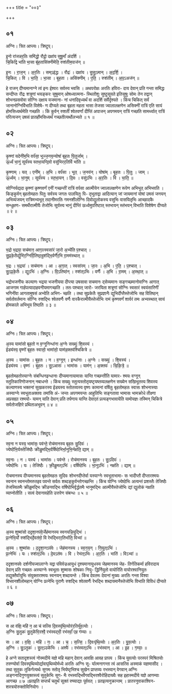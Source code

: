 +++
title = "००३"

+++


## ०१
अग्निः। त्रित आप्त्यः। त्रिष्टुप्।

इ॒नो रा॑जन्नर॒तिः समि॑द्धो॒ रौद्रो॒ दक्षा॑य सुषु॒माँ अ॑दर्शि ।  
चि॒किद्वि भा॑ति भा॒सा बृ॑ह॒तासि॑क्नीमेति॒ रुश॑तीम॒पाज॑न् ॥

इ॒नः । रा॒ज॒न् । अ॒र॒तिः । सम्ऽइ॑द्धः । रौद्रः॑ । दक्षा॑य । सु॒सु॒ऽमान् । अ॒द॒र्शि॒ ।  
चि॒कित् । वि । भा॒ति॒ । भा॒सा । बृ॒ह॒ता । असि॑क्नीम् । ए॒ति॒ । रुश॑तीम् । अ॒प॒ऽअज॑न् ॥

हे राजन् दीप्यमानाग्ने त्वं इनः ईश्वरः सर्वस्य भवसि । अथपरोक्षः अरतिः हविरा- दाय देवान् प्रति गन्ता समिद्धः सन्दीप्तः रौद्रः शत्रूणां भयङ्करः सुषुमान् ओषध्यात्मना- स्थितोंशुः सुष्ठुसूयते इतिसुषुः सोमः तेन तद्वान् शोभनप्रसवोवा सोग्निः दक्षाय यजमाना- नां धनादिवृध्यर्थं वा अदर्शि सर्वैर्दृश्यते । किंच चिकित् सर्वं जानानोग्निर्विभाति विशेषे- ण दीप्यते तथा बृहता महता भासा तेजसा ज्वालालक्षणेन असिक्नीं रात्रिं एति सायं होमसिध्यर्थमेति गच्छति । किं कुर्वन् रुशतीं श्वेतवर्णां दीप्तिं अपाजन् अपगमयन् रात्रिं गच्छति सामर्थ्यात् रात्रिं परित्यजन् उषसं प्रातर्होमसिध्यर्थं गच्छतीत्यर्थोलभ्यते ॥ १ ॥

## ०२
अग्निः। त्रित आप्त्यः। त्रिष्टुप्।

कृ॒ष्णां यदेनी॑म॒भि वर्प॑सा॒ भूज्ज॒नय॒न्योषां॑ बृह॒तः पि॒तुर्जाम् ।  
ऊ॒र्ध्वं भा॒नुं सूर्य॑स्य स्तभा॒यन्दि॒वो वसु॑भिरर॒तिर्वि भा॑ति ॥

कृ॒ष्णाम् । यत् । एनी॑म् । अ॒भि । वर्प॑सा । भूत् । ज॒नय॑न् । योषा॑म् । बृ॒ह॒तः । पि॒तुः । जाम् ।  
ऊ॒र्ध्वम् । भा॒नुम् । सूर्य॑स्य । स्त॒भा॒यन् । दि॒वः । वसु॑ऽभिः । अ॒र॒तिः । वि । भा॒ति॒ ॥

सोग्निर्यद्यदा कृष्णां कृष्णवर्णं एनीं गच्छन्तीं रात्रिं वर्पसा आत्मीयेन ज्वालालक्षणेन रूपेण अभिभूत् अभिभवति । किङ्कुर्वन् बृहतोमहतः पितुः सर्वस्य जगतः पालयितुः पि- तृभूताद्वा आदित्यान् जां जायमानां योषां उषसं जनयन् अभिव्यंजयन् रात्रिमभ्यभूत् तदानीमरतिः गमनशीलोग्निः दिवोद्युलोकस्य वसुभिः वासयितृभिः आच्छादकैः सन्धुक्षण- समर्थैरात्मीयैः तेजोभिः सूर्यस्य भानुं दीप्तिं ऊर्ध्वमुपरिष्टात् स्तभायन् स्तंभयन् विभाति विशेषेण दीप्यते ॥ २ ॥

## ०३
अग्निः। त्रित आप्त्यः। त्रिष्टुप्।

भ॒द्रो भ॒द्रया॒ सच॑मान॒ आगा॒त्स्वसा॑रं जा॒रो अ॒भ्ये॑ति प॒श्चात् ।  
सु॒प्र॒के॒तैर्द्युभि॑र॒ग्निर्वि॒तिष्ठ॒न्रुश॑द्भि॒र्वर्णै॑र॒भि रा॒मम॑स्थात् ॥

भ॒द्रः । भ॒द्रया॑ । सच॑मानः । आ । अ॒गा॒त् । स्वसा॑रम् । जा॒रः । अ॒भि । ए॒ति॒ । प॒श्चात् ।  
सु॒ऽप्र॒के॒तैः । द्युऽभिः॑ । अ॒ग्निः । वि॒ऽतिष्ठ॑न् । रुश॑त्ऽभिः । वर्णैः॑ । अ॒भि । रा॒मम् । अ॒स्था॒त् ॥

भद्रोभजनीयः कल्याणः भद्रया भजनीयया दीप्त्या उषसावा सचमानः द्सेव्यमानः सङ्गच्छमानोवाग्निः आगात् आजगाम गार्हपत्यादाहवनीयमागच्छति । ततः पश्चात् जारो- जरयिता शत्रूणां सोग्निः स्वसारं स्वयंसारिणीं भगिनींवा आगतामुषसं अभ्येति अभिग- च्छति । तथा सुप्रकेतैः सुप्रज्ञानैः द्युभिर्दीप्तैस्तेजोभिः सह वितिष्ठन् सर्वतोवर्तमानः सोग्निः रुशद्भिः श्वेतवर्णैः वर्णैः वारकैरात्मीयैस्तेजोभिः रामं कृष्णवर्णं शार्वरं तमः अभ्यस्थात् सायं होमकाले अभिभूय तिष्ठति ॥ ३ ॥

## ०४
अग्निः। त्रित आप्त्यः। त्रिष्टुप्।

अ॒स्य यामा॑सो बृह॒तो न व॒ग्नूनिन्धा॑ना अ॒ग्नेः सख्युः॑ शि॒वस्य॑ ।  
ईड्य॑स्य॒ वृष्णो॑ बृह॒तः स्वासो॒ भामा॑सो॒ याम॑न्न॒क्तव॑श्चिकित्रे ॥

अ॒स्य । यामा॑सः । बृ॒ह॒तः । न । व॒ग्नून् । इन्धा॑नाः । अ॒ग्नेः । सख्युः॑ । शि॒वस्य॑ ।  
ईड्य॑स्य । वृष्णः॑ । बृ॒ह॒तः । सु॒ऽआसः॑ । भामा॑सः । याम॑न् । अ॒क्तवः॑ । चि॒कि॒त्रे॒ ॥

बृहतोमहतोस्याग्नेः संबन्धिनइन्धानाः दीप्यमानायामासः यान्ति गच्छन्तीति यामार- श्मयः वग्नून् स्तुतिकारिणोजनान् नबाधन्ते । किंच सख्युः स्तुत्यस्तोतृयष्टृयष्तव्यलक्षणेन सख्येन सखिभूतस्य शिवस्य कल्याणस्य भक्तनां सुखकरस्य ईड्यस्य स्तोतव्यस्य वृष्णः कामानां वर्षितुः बृहतोमहतः स्वासः शोभनास्याः अस्याग्नेः स्वभूताअक्तवः तमांसि अं- जन्तः अपगमयन्तः आहुतिभिः सङ्गतावा भामासः भामक्रोधे तीक्ष्णा अप्रसह्या रश्मयो- यामन् याति देवान् प्रति तर्पणाय यान्ति देवाएतं प्रत्यङ्गभावायेति यामोयज्ञः तस्मिन् चिकित्रे सर्वतोजज्ञिरे प्रथिताअभूवन् ॥ ४ ॥

## ०५
अग्निः। त्रित आप्त्यः। त्रिष्टुप्।

स्व॒ना न यस्य॒ भामा॑सः॒ पव॑न्ते॒ रोच॑मानस्य बृह॒तः सु॒दिवः॑ ।  
ज्येष्ठे॑भि॒र्यस्तेजि॑ष्ठैः क्रीळु॒मद्भि॒र्वर्षि॑ष्ठेभिर्भा॒नुभि॒र्नक्ष॑ति॒ द्याम् ॥

स्व॒नाः । न । यस्य॑ । भामा॑सः । पव॑न्ते । रोच॑मानस्य । बृ॒ह॒तः । सु॒ऽदिवः॑ ।  
ज्येष्ठे॑भिः । यः । तेजि॑ष्ठैः । क्री॒ळु॒मत्ऽभिः॑ । वर्षि॑ष्ठेभिः । भा॒नुऽभिः॑ । नक्ष॑ति । द्याम् ॥

रोचमानस्य दीप्यमानस्य बृहतोमहतः सुदिवः शोभनदीप्तेर्वा यस्याग्नेः स्वभूताभामा- सः भादीप्तौ दीप्तारश्मयः स्वनान स्वनन्तोमरुतइव पवन्ते सर्वतः शब्दङ्कुर्वन्तोगच्छन्ति । किंच योग्निः ज्येष्ठेभिः अत्यन्तं प्रशस्तैः तेजिष्ठैः तेजस्वितमैः क्रीळुमद्भिः क्रीडनवद्भिः वर्षिष्ठेभिर्वृर्द्धतमैः भानुमद्भिः आत्मीयैस्तेजोभिः द्यां द्युलोकं नक्षति व्याप्नोतीति । सत्वं देवानावहेति उत्तरेण संबन्धः ॥ ५ ॥

## ०६
अग्निः। त्रित आप्त्यः। त्रिष्टुप्।

अ॒स्य शुष्मा॑सो ददृशा॒नप॑वे॒र्जेह॑मानस्य स्वनयन्नि॒युद्भिः॑ ।  
प्र॒त्नेभि॒र्यो रुश॑द्भिर्दे॒वत॑मो॒ वि रेभ॑द्भिरर॒तिर्भाति॒ विभ्वा॑ ॥

अ॒स्य । शुष्मा॑सः । द॒दृ॒शा॒नऽप॑वेः । जेह॑मानस्य । स्व॒न॒य॒न् । नि॒युत्ऽभिः॑ ।  
प्र॒त्नेभिः॑ । यः । रुश॑त्ऽभिः । दे॒वऽत॑मः । वि । रेभ॑त्ऽभिः । अ॒र॒तिः । भाति॑ । विऽभ्वा॑ ॥

ददृशानपवेः दर्शनीयज्वालाग्नेः यद्वा पविर्वज्रआयुधं दृश्यमानायुधस्य जेहमानस्य जेह- तिर्गतिकर्मा हविरादाय देवान् प्रति गच्छतः अस्याग्नेः स्वभूताः शुष्मासः शोषकाः नियु- द्धिर्नियुतो वायोरिति वायोरश्वानियुतः तद्युक्तैर्वायुभिः संयुक्तारश्मयः स्वनयन् शब्दायन्ते । किंच देवतमः देवानां मुख्यः अरतिः गन्ता विश्वा विभवनशीलोमहान् योग्निः प्रत्नेभिः पुराणैः रुशद्भिः श्वेतवर्णैः रेभद्भिः शब्दायमानैस्तेजोभिः विभाति विविधं दीप्यते ॥ ६ ॥

## ०७
अग्निः। त्रित आप्त्यः। त्रिष्टुप्।

स आ व॑क्षि॒ महि॑ न॒ आ च॑ सत्सि दि॒वस्पृ॑थि॒व्योर॑र॒तिर्यु॑व॒त्योः ।  
अ॒ग्निः सु॒तुकः॑ सु॒तुके॑भि॒रश्वै॒ रभ॑स्वद्भी॒ रभ॑स्वाँ॒ एह ग॑म्याः ॥

सः । आ । व॒क्षि॒ । महि॑ । नः॒ । आ । च॒ । स॒त्सि॒ । दि॒वःपृ॑थि॒व्योः । अ॒र॒तिः । यु॒व॒त्योः ।  
अ॒ग्निः । सु॒ऽतुकः॑ । सु॒त्ऽउके॑भिः । अश्वैः॑ । रभ॑स्वत्ऽभिः । रभ॑स्वान् । आ । इ॒ह । ग॒म्याः॒ ॥

हे अग्ने सतादृशस्त्वं नोस्मदीये यज्ञे महि महान् देवान् आवक्षि आवह प्रापय । किंच युवत्योः परस्परं मिश्रितयोः तरुण्योर्वा दिवस्पृथिव्योर्द्यावापृथिव्योर्मध्ये अरतिः अग्निः सू- र्यात्मनागन्ता त्वं आसत्सि अस्माकं यज्ञमासीद । तथा सुतुकः तुकिर्गत्यर्थः सुगमः स्तोतृ भिर्यष्टृभिश्च सुखेन प्राप्तव्यः रभस्वान् वेगवान् अग्निः अङ्गनादिगुणयुक्तस्त्वं सुतुकेभिः सुग- मैः रभस्वद्भिर्वेगवद्भिरश्वैरोहिदाख्यैः सह इहास्मदीये यज्ञे आगम्याः आगच्छ ॥ ७ ॥प्रतइति सप्तर्चं चतुर्थं सूक्तं रुष्याद्याः पूर्ववत् । प्रतइत्यनुक्रान्तम् । प्रातरनुवाकाश्विन- शस्त्रयोरुक्तोविनियोगः ।